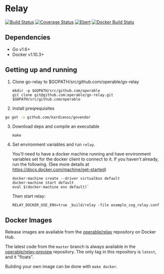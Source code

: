 # Relay

[![Build Status](https://travis-ci.org/operable/go-relay.svg?branch=master)](https://travis-ci.org/operable/go-relay)
[![Coverage Status](https://coveralls.io/repos/github/operable/go-relay/badge.svg?branch=master)](https://coveralls.io/github/operable/go-relay?branch=master)
[![Ebert](https://ebertapp.io/github/operable/go-relay.svg)](https://ebertapp.io/github/operable/go-relay)
[![Docker Build Statu](https://img.shields.io/docker/build/operable/relay-preview.svg)]()

## Dependencies

* Go v1.6+
* Docker v1.10.3+

## Getting up and running

1. Clone go-relay to $GOPATH/src/github.com/operable/go-relay

   ```
   mkdir -p $GOPATH/src/github.com/operable
   git clone git@github.com:operable/go-relay.git $GOPATH/src/github.com/operable
   ```

2. Install preqrequisites

```sh
go get -u github.com/kardianos/govendor
```

3. Download deps and compile an executable

   ```
   make
   ```

4. Set environment variables and run `relay`.

   You'll need to have a docker machine running and have environment variables
   set for the docker client to connect to it. If you haven't already, run the
   following. (See more details at https://docs.docker.com/machine/get-started)

   ```
   docker-machine create --driver virtualbox default
   docker-machine start default
   eval $(docker-machine env default)`
   ```

   Then start relay:

   ```
   RELAY_DOCKER_USE_ENV=true _build/relay -file example_cog_relay.conf
   ```

## Docker Images

Release images are available from the
[operable/relay](https://hub.docker.com/r/operable/relay-preview/)
repository on Docker Hub.

The latest code from the `master` branch is always available in the
[operable/relay-preview](https://hub.docker.com/r/operable/relay-preview/)
repository. The only tag in this repository is `latest`, and it
"floats".

Building your own image can be done with `make docker`.
